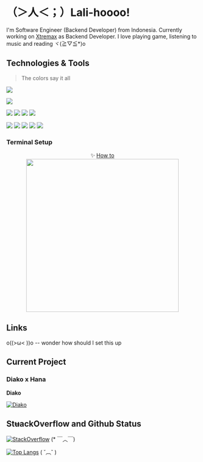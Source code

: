 # （＞人＜；）Lali-hoooo!
I'm Software Engineer (Backend Developer) from Indonesia. Currently working on [Xtremax](https://xtremax.com/) as Backend Developer. I love playing game, listening to music and reading ヾ(≧▽≦*)o

## Technologies & Tools

> The colors say it all

![](https://img.shields.io/badge/OS-Windows%20+%20WSL-informational?style=flat&logo=windows&logoColor=white&color=green)

![](https://img.shields.io/badge/Editor-Visual%20Studio%20+%20Visual%20Studio%20Code-informational?style=flat&logo=visual%20studio&logoColor=white&color=green)

![](https://img.shields.io/badge/Code-C%23-informational?style=flat&logo=C%20Sharp&logoColor=white&color=green)
![](https://img.shields.io/badge/Code-Go-informational?style=flat&logo=go&logoColor=white&color=green)
![](https://img.shields.io/badge/Code-Java-informational?style=flat&logo=Apache%20NetBeans%20IDE&logoColor=white&color=red)
![](https://img.shields.io/badge/Code-PHP-informational?style=flat&logo=php&logoColor=white&color=red)

![](https://img.shields.io/badge/Tools-SQL%20Server-informational?style=flat&logo=postgresql&logoColor=white&color=green)
![](https://img.shields.io/badge/Tools-MySQL-informational?style=flat&logo=MySQL&logoColor=white&color=green)
![](https://img.shields.io/badge/Tools-PostgreSQL-informational?style=flat&logo=Microsoft%20SQL%20Server&logoColor=white&color=green)
![](https://img.shields.io/badge/Tools-Docker%20+%20Kubernetes-informational?style=flat&logo=Microsoft%20SQL%20Server&logoColor=white&color=red)
![](https://img.shields.io/badge/Tools-AWS-informational?style=flat&logo=Amazon%20AWS&logoColor=white&color=red)

### Terminal Setup

<p align="center">
  ✨ <a href="../../TerminalSetup.md">How to</a><br />
  <img src="../../assets/Terminal.png" height="400px"/>
</p>

## Links

o((>ω< ))o -- wonder how should I set this up

## Current Project

### Diako x Hana

**Diako**

[![Diako](https://github-readme-stats.vercel.app/api/pin/?username=cuppyzh&repo=DalamudPlugin-Diako)](https://github.com/cuppyzh/DalamudPlugin-Diako)

##  St~~u~~ackOverflow and Github Status

[![StackOverflow](https://github-readme-stackoverflow.vercel.app/?userID=11335853&title_color=fff&icon_color=79ff97&text_color=9f9f9f&bg_color=151515)](https://stackoverflow.com/users/11335853/cuppyzh) (* ￣︿￣)

[![Top Langs](https://github-readme-stats-khaki-gamma.vercel.app/api/top-langs/?username=cuppyzh&layout=compact&langs_count=8&exclude_repo=bingode,github-readme-stats&card_width=277)](https://github.com/anuraghazra/github-readme-stats) ( ˘︹˘ )

<!--


[![Top Langs](https://github-readme-stats-khaki-gamma.vercel.app/api/top-langs/?username=cuppyzh&layout=compact&langs_count=8&exclude_repo=bingode,github-readme-stats&card_width=277&title_color=fff&icon_color=79ff97&text_color=9f9f9f&bg_color=151515)](https://github.com/anuraghazra/github-readme-stats)

**cuppyzh/cuppyzh** is a ✨ _special_ ✨ repository because its `README.md` (this file) appears on your GitHub profile.

Here are some ideas to get you started:

- 🔭 I’m currently working on ...
- 🌱 I’m currently learning ...
- 👯 I’m looking to collaborate on ...
- 🤔 I’m looking for help with ...
- 💬 Ask me about ...
- 📫 How to reach me: ...
- 😄 Pronouns: ...
- ⚡ Fun fact: ...
-->

